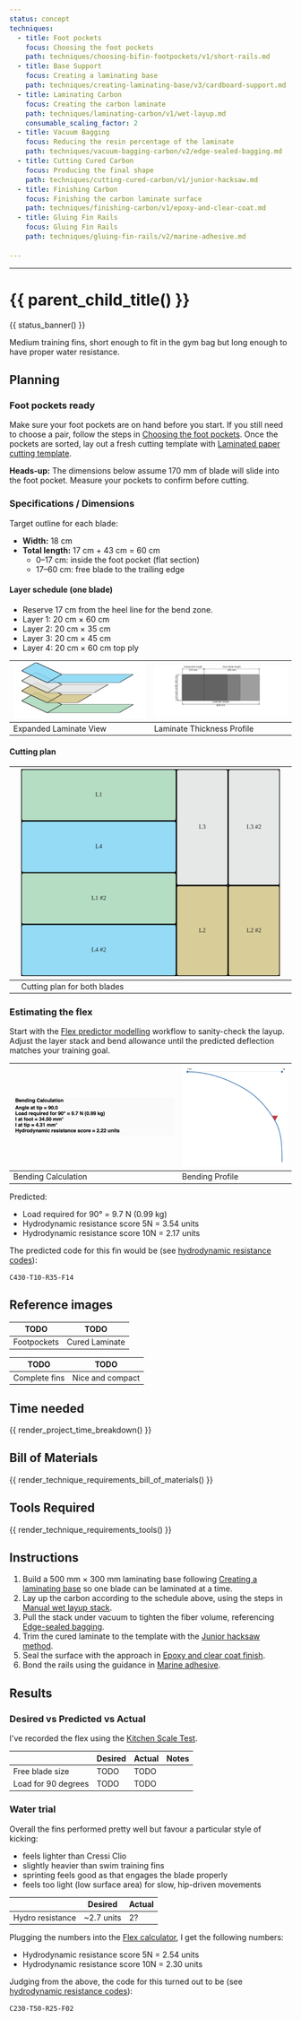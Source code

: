 ```yaml
---
status: concept
techniques:
  - title: Foot pockets
    focus: Choosing the foot pockets
    path: techniques/choosing-bifin-footpockets/v1/short-rails.md
  - title: Base Support
    focus: Creating a laminating base
    path: techniques/creating-laminating-base/v3/cardboard-support.md
  - title: Laminating Carbon
    focus: Creating the carbon laminate
    path: techniques/laminating-carbon/v1/wet-layup.md
    consumable_scaling_factor: 2
  - title: Vacuum Bagging
    focus: Reducing the resin percentage of the laminate
    path: techniques/vacuum-bagging-carbon/v2/edge-sealed-bagging.md
  - title: Cutting Cured Carbon
    focus: Producing the final shape
    path: techniques/cutting-cured-carbon/v1/junior-hacksaw.md
  - title: Finishing Carbon
    focus: Finishing the carbon laminate surface
    path: techniques/finishing-carbon/v1/epoxy-and-clear-coat.md
  - title: Gluing Fin Rails
    focus: Gluing Fin Rails
    path: techniques/gluing-fin-rails/v2/marine-adhesive.md

---
```


---
# {{ parent_child_title() }}
{{ status_banner() }}

Medium training fins, short enough to fit in the gym bag but long enough to have proper water resistance.

## Planning

### Foot pockets ready
Make sure your foot pockets are on hand before you start. If you still need to choose a pair, follow the steps in [Choosing the foot pockets](../../../techniques/choosing-bifin-footpockets/v1/short-rails.md). Once the pockets are sorted, lay out a fresh cutting template with [Laminated paper cutting template](../../../techniques/cutting-template/v1/paper-laminate.md).

**Heads-up:** The dimensions below assume 170 mm of blade will slide into the foot pocket. Measure your pockets to confirm before cutting.

### Specifications / Dimensions
Target outline for each blade:

- **Width:** 18 cm
- **Total length:** 17 cm + 43 cm = 60 cm
    - 0–17 cm: inside the foot pocket (flat section)
    - 17–60 cm: free blade to the trailing edge

#### Layer schedule (one blade)
- Reserve 17 cm from the heel line for the bend zone.
- Layer 1: 20 cm × 60 cm
- Layer 2: 20 cm × 35 cm
- Layer 3: 20 cm × 45 cm
- Layer 4: 20 cm × 60 cm top ply


| ![Expanded Laminate View](expanded.svg) | ![Laminate Thickness Profile](thickness.svg) |
|-----------------------------------------|----------------------------------------------|
| Expanded Laminate View                  | Laminate Thickness Profile                   |


#### Cutting plan

|  | ![Cutting plan for both blades](cutting_plan.svg) |  |
|--|---------------------------------------------------|--|
|  | Cutting plan for both blades                      |  |

### Estimating the flex
Start with the [Flex predictor modelling](../../../techniques/predicting-flex/v1/tapered-cantilever-beam.md) workflow to sanity-check the layup. Adjust the layer stack and bend allowance until the predicted deflection matches your training goal.

| ![Bending Calculation](bending_calculation.png) | ![Bending Profile](bending_profile.png) |
|-------------------------------------------------|-----------------------------------------|
| Bending Calculation                             | Bending Profile                         |


Predicted:

- Load required for 90° = 9.7 N (0.99 kg)
- Hydrodynamic resistance score  5N = 3.54 units
- Hydrodynamic resistance score 10N = 2.17 units

The predicted code for this fin would be (see [hydrodynamic resistance codes](../../../techniques/encoding-fin-properties/v1/hydrodynamic-resistance-codes.md)): 
```
C430-T10-R35-F14
```

## Reference images

| TODO |TODO |
|-------------------------------------|-------------------------------------------|
| Footpockets                         | Cured Laminate                       |

| TODO | TODO |
|---------------------------------|-------------------------------|
| Complete fins                   | Nice and compact              |


## Time needed

{{ render_project_time_breakdown() }}

## Bill of Materials
{{ render_technique_requirements_bill_of_materials() }}

## Tools Required
{{ render_technique_requirements_tools() }}

## Instructions
1. Build a 500 mm × 300 mm laminating base following [Creating a laminating base](../../../techniques/creating-laminating-base/v3/cardboard-support.md) so one blade can be laminated at a time.
2. Lay up the carbon according to the schedule above, using the steps in [Manual wet layup stack](../../../techniques/laminating-carbon/v1/wet-layup.md).
3. Pull the stack under vacuum to tighten the fiber volume, referencing [Edge-sealed bagging](../../../techniques/vacuum-bagging-carbon/v2/edge-sealed-bagging.md).
4. Trim the cured laminate to the template with the [Junior hacksaw method](../../../techniques/cutting-cured-carbon/v1/junior-hacksaw.md).
5. Seal the surface with the approach in [Epoxy and clear coat finish](../../../techniques/finishing-carbon/v1/epoxy-and-clear-coat.md).
6. Bond the rails using the guidance in [Marine adhesive](../../../techniques/gluing-fin-rails/v2/marine-adhesive.md).

## Results

### Desired vs Predicted vs Actual

I've recorded the flex using the [Kitchen Scale Test](../../../techniques/measuring-flex/v2/kitchen-scale-test.md).

|                     | Desired  | Actual | Notes                                                                                          |
|---------------------|----------|--------|------------------------------------------------------------------------------------------------|
| Free blade size     | TODO    | TODO   |                                                           |
| Load for 90 degrees | TODO    | TODO  |       |

### Water trial

Overall the fins performed pretty well but favour a particular style of kicking:

- feels lighter than Cressi Clio 
- slightly heavier than swim training fins 
- sprinting feels good as that engages the blade properly
- feels too light (low surface area) for slow, hip-driven movements

|                     | Desired    | Actual |
|---------------------|------------|--------|
| Hydro resistance    | ~2.7 units | 2?     |

Plugging the numbers into the [Flex calculator](../../../techniques/predicting-flex/v1/tapered-cantilever-beam.md), I get the following numbers:

- Hydrodynamic resistance score  5N = 2.54 units
- Hydrodynamic resistance score 10N = 2.30 units

Judging from the above, the code for this turned out to be (see [hydrodynamic resistance codes](../../../techniques/encoding-fin-properties/v1/hydrodynamic-resistance-codes.md)): 
```
C230-T50-R25-F02
```
